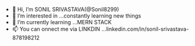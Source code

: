 - 👋 Hi, I’m SONIL SRIVASTAVA(@Sonil8299)
- 👀 I’m interested in ...constantly learning new things
- 🌱 I’m currently learning ...MERN STACK
- 📫 You can onnect me via LINKDIN ...linkedin.com/in/sonil-srivastava-878198212

<!---
Sonil8299/Sonil8299 is a ✨ special ✨ repository because its `README.md` (this file) appears on your GitHub profile.
You can click the Preview link to take a look at your changes.
--->
